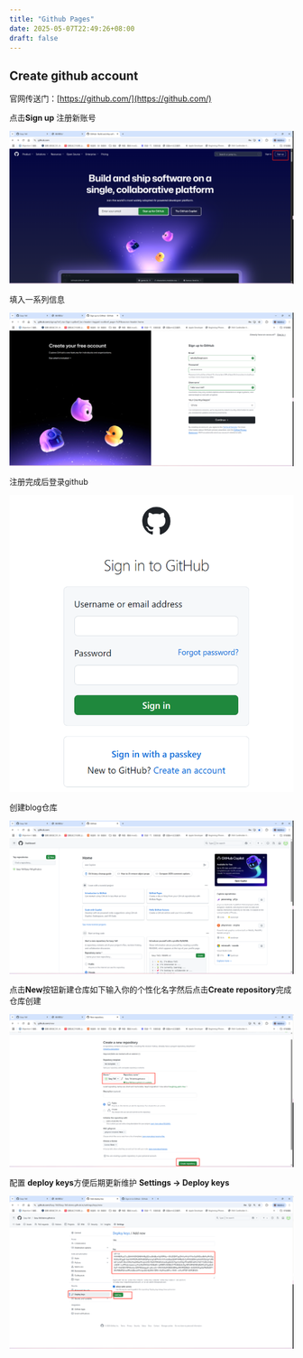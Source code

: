 ```yaml
---
title: "Github Pages"
date: 2025-05-07T22:49:26+08:00
draft: false
---
```


## Create github account

官网传送门：[https://github.com/](https://github.com/)

点击**Sign up** 注册新账号

![image](images/signup.png)

填入一系列信息

![image](images/signup_fill.png)

注册完成后登录github

![image](images/signin.png)

创建blog仓库

![image](images/login.png)

点击**New**按钮新建仓库如下输入你的个性化名字然后点击**Create repository**完成仓库创建

![image](images/newrepositary.png)

配置 **deploy keys**方便后期更新维护 **Settings → Deploy keys**

![image](images/setupsshkey.png)



